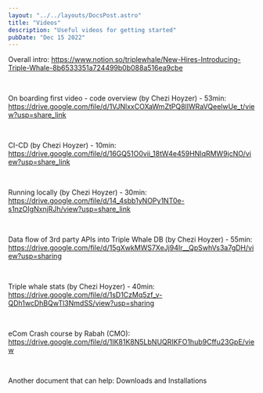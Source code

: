 ```yaml
---
layout: "../../layouts/DocsPost.astro"
title: "Videos"
description: "Useful videos for getting started"
pubDate: "Dec 15 2022"
---
```


Overall intro: https://www.notion.so/triplewhale/New-Hires-Introducing-Triple-Whale-8b6533351a724499b0b088a516ea9cbe
 
<br>

On boarding first video - code overview (by Chezi Hoyzer) - 53min: https://drive.google.com/file/d/1VJNlxxCOXaWmZtPQ8lIWRaVQeelwUe_t/view?usp=share_link 

<br>

CI-CD (by Chezi Hoyzer) - 10min: https://drive.google.com/file/d/16GQ51O0vii_18tW4e459HNIqRMW9jcNO/view?usp=share_link
 
<br>

Running locally (by Chezi Hoyzer) - 30min: https://drive.google.com/file/d/14_4sbb1yNOPy1NT0e-s1nzOIgNxnjRJh/view?usp=share_link
 
<br>

Data flow of 3rd party APIs into Triple Whale DB (by Chezi Hoyzer) - 55min: https://drive.google.com/file/d/15gXwkMWS7XeJj94Ir__QpSwhVs3a7gDH/view?usp=sharing
 
<br>

Triple whale stats (by Chezi Hoyzer) - 40min: https://drive.google.com/file/d/1sD1CzMq5zf_v-QDh1wcDhBQwTl3NmdSS/view?usp=sharing
 
<br>

eCom Crash course by Rabah (CMO): https://drive.google.com/file/d/1IK81K8N5LbNUQRIKFO1hub9Cffu23GpE/view
 
<br>

Another document that can help: Downloads and Installations
 

